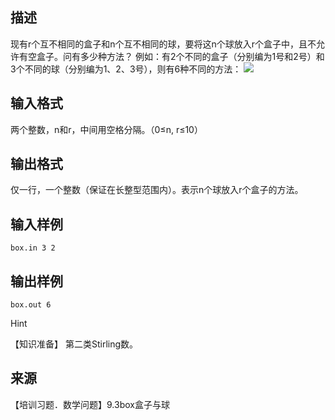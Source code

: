 ## 描述

现有r个互不相同的盒子和n个互不相同的球，要将这n个球放入r个盒子中，且不允许有空盒子。问有多少种方法？ 例如：有2个不同的盒子（分别编为1号和2号）和3个不同的球（分别编为1、2、3号），则有6种不同的方法： <img border=0 src=http://60.191.162.158:8080/JudgeOnline/images/p1238.gif >

## 输入格式

两个整数，n和r，中间用空格分隔。（0≤n, r≤10）

## 输出格式

仅一行，一个整数（保证在长整型范围内）。表示n个球放入r个盒子的方法。

## 输入样例

```plaintext
box.in 3 2 
```

## 输出样例

```plaintext
box.out 6 
```

Hint

【知识准备】 第二类Stirling数。 

## 来源

【培训习题．数学问题】9.3box盒子与球

